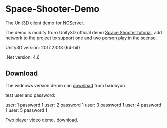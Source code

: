 # Space-Shooter-Demo

The Unit3D client demo for [NGServer](https://github.com/cwj5012/NGServer). 

The demo is modify from Unity3D official demo [Space Shooter tutorial](https://unity3d.com/cn/learn/tutorials/s/space-shooter-tutorial), add network to the project to support one and two person play in the scense.

Unity3D version: 2017.2.0f3 (64-bit)

.Net version: 4.6

## Download

The widnows version demo can [download](https://pan.baidu.com/s/1JDPeVn2JRXfsqjH3ims0Kg) from baiduyun

test user and password:

user: 1 password 1
user: 2 password 1
user: 3 password 1
user: 4 password 1
user: 5 password 1

Two player video demo, [download](https://pan.baidu.com/s/1vTO2k0_xZHP-vEZMSo6IJQ).
